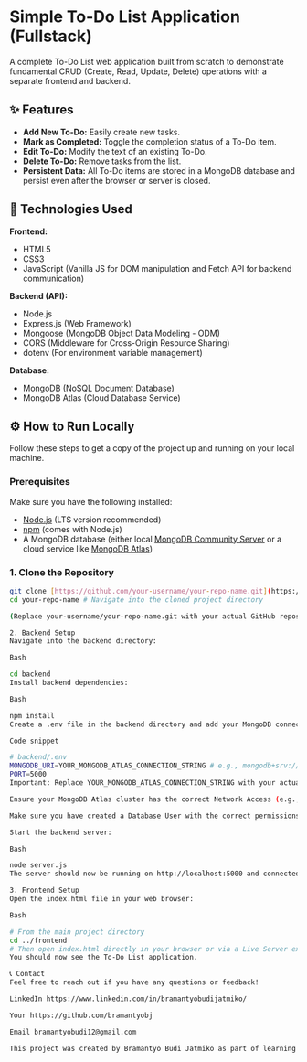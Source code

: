 # Simple To-Do List Application (Fullstack)

A complete To-Do List web application built from scratch to demonstrate fundamental CRUD (Create, Read, Update, Delete) operations with a separate frontend and backend.

## ✨ Features

* **Add New To-Do:** Easily create new tasks.
* **Mark as Completed:** Toggle the completion status of a To-Do item.
* **Edit To-Do:** Modify the text of an existing To-Do.
* **Delete To-Do:** Remove tasks from the list.
* **Persistent Data:** All To-Do items are stored in a MongoDB database and persist even after the browser or server is closed.

## 🚀 Technologies Used

**Frontend:**
* HTML5
* CSS3
* JavaScript (Vanilla JS for DOM manipulation and Fetch API for backend communication)

**Backend (API):**
* Node.js
* Express.js (Web Framework)
* Mongoose (MongoDB Object Data Modeling - ODM)
* CORS (Middleware for Cross-Origin Resource Sharing)
* dotenv (For environment variable management)

**Database:**
* MongoDB (NoSQL Document Database)
* MongoDB Atlas (Cloud Database Service)

## ⚙️ How to Run Locally

Follow these steps to get a copy of the project up and running on your local machine.

### Prerequisites

Make sure you have the following installed:
* [Node.js](https://nodejs.org/en/download/) (LTS version recommended)
* [npm](https://www.npmjs.com/get-npm) (comes with Node.js)
* A MongoDB database (either local [MongoDB Community Server](https://www.mongodb.com/try/download/community) or a cloud service like [MongoDB Atlas](https://www.mongodb.com/cloud/atlas))

### 1. Clone the Repository

```bash
git clone [https://github.com/your-username/your-repo-name.git](https://github.com/your-username/your-repo-name.git)
cd your-repo-name # Navigate into the cloned project directory

(Replace your-username/your-repo-name.git with your actual GitHub repository URL.)

2. Backend Setup
Navigate into the backend directory:

Bash

cd backend
Install backend dependencies:

Bash

npm install
Create a .env file in the backend directory and add your MongoDB connection string and port:

Code snippet

# backend/.env
MONGODB_URI=YOUR_MONGODB_ATLAS_CONNECTION_STRING # e.g., mongodb+srv://<username>:<password>@cluster0.abcde.mongodb.net/todo_db?retryWrites=true&w=majority&appName=bramantyobj
PORT=5000
Important: Replace YOUR_MONGODB_ATLAS_CONNECTION_STRING with your actual connection string obtained from MongoDB Atlas. Make sure to update the username, password, and ensure the database name is todo_db.

Ensure your MongoDB Atlas cluster has the correct Network Access (e.g., allow access from your current IP address or 0.0.0.0/0 for testing).

Make sure you have created a Database User with the correct permissions.

Start the backend server:

Bash

node server.js
The server should now be running on http://localhost:5000 and connected to MongoDB.

3. Frontend Setup
Open the index.html file in your web browser:

Bash

# From the main project directory
cd ../frontend
# Then open index.html directly in your browser or via a Live Server extension (if using VS Code)
You should now see the To-Do List application.

📞 Contact
Feel free to reach out if you have any questions or feedback!

LinkedIn https://www.linkedin.com/in/bramantyobudijatmiko/

Your https://github.com/bramantyobj

Email bramantyobudi12@gmail.com

This project was created by Bramantyo Budi Jatmiko as part of learning fullstack web development.


